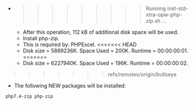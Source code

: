 * >>>>>>>>> Running inst-std-xtra-opw-php-zip.sh ...
  * After this operation, 112 kB of additional disk space will be used.
  * Install php-zip.
  * This is required by: PHPExcel.
<<<<<<< HEAD
  * Disk size = 5889236K. Space Used = 200K. Runtime = 00:00:00:01.
=======
  * Disk size = 6227940K. Space Used = 196K. Runtime = 00:00:00:02.
>>>>>>> refs/remotes/origin/bullseye
  * The following NEW packages will be installed:
  ```bash
php7.4-zip php-zip
  ```
